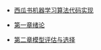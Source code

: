 - [西瓜书机器学习算法代码实现](docs/笔记/西瓜书/西瓜书机器学习算法.md)

- [第一章绪论](docs/笔记/西瓜书/第一章绪论.md) 

- [第二章模型评估与选择](docs/笔记/西瓜书/第二章模型评估与选择.md)  


